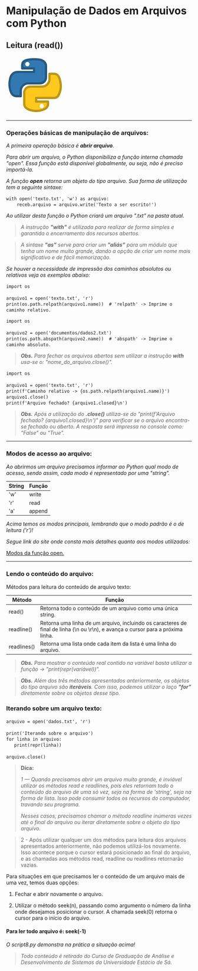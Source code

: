 # Manipulação de Dados em Arquivos com Python
## Leitura (read())

![piton]

[piton]: piton.jpg 

---

### Operações básicas de manipulação de arquivos:

_A primeira operação básica é **abrir arquivo**._

_Para abrir um arquivo, o Python disponibiliza a função interna chamada "open". Essa função está disponível globalmente, 
ou seja, não é preciso importá-la._

_A função **open** retorna um objeto do tipo arquivo. Sua forma de utilização tem a seguinte sintaxe:_

```doctest
with open('texto.txt', 'w') as arquivo:
    receb.arquivo = arquivo.write('Texto a ser escrito!')
```

_Ao utilizar desta função o Python criará um arquivo ".txt" na pasta atual._

>_A instrução **"with"** é utilizada para realizar de forma simples e garantida o encerramento dos recursos abertos._

>_A sintaxe **"as"** serve para criar um **"aliás"** para um módulo que tenha um nome muito grande, dando a opção de 
> criar um nome mais significativo e de fácil memorização._    

_Se houver a necessidade de impressão dos caminhos absolutos ou relativos veja os exemplos abaixo:_

```doctest
import os

arquivo1 = open('texto.txt', 'r')
print(os.path.relpath(arquivo1.name))  # 'relpath' -> Imprime o caminho relativo.
```

```doctest
import os

arquivo2 = open('documentos/dados2.txt')
print(os.path.abspath(arquivo2.name))  # 'abspath' -> Imprime o caminho absoluto.
```
>_**Obs.** Para fechar os arquivos abertos sem utilizar a instrução **with** usa-se o: "nome_do_arquivo.close()"._

```doctest
import os

arquivo1 = open('texto.txt', 'r')
print(f'Caminho relativo -> {os.path.relpath(arquivo1.name)}')
arquivo1.close() 
print(f'Arquivo fechado? {arquivo1.closed}\n')

```

>_**Obs.** Após a utilização do **.close()** utiliza-se do "print(f'Arquivo fechado? {arquivo1.closed}\n')" para verificar
> se o arquivo encontra-se fechado ou aberto. A resposta será impressa no console como: "False" ou "True"._

---

### Modos de acesso ao arquivo:

_Ao abrirmos um arquivo precisamos informar ao Python qual modo de acesso, sendo assim, cada modo é representado por 
uma "string"._

| String | Função |
|--------|--------|
| 'w'    | write  |
| 'r'    | read   |
| 'a'    | append |    

_Acima temos os modos principais, lembrando que o modo padrão é o de leitura ('r')!_ 

_Segue link do site onde consta mais detalhes quanto aos modos utilizados:_

[Modos da função open.](https://docs.python.org/3/library/functions.html#open)

---

### Lendo o conteúdo do arquivo:

Métodos para leitura do conteúdo de arquivo texto:

| Método      | Função                                                                                                                           |
|-------------|----------------------------------------------------------------------------------------------------------------------------------|
| read()      | Retorna todo o conteúdo de um arquivo como uma única string.                                                                     |
| readline()  | Retorna uma linha de um arquivo, incluindo os caracteres de final de linha (\n ou \r\n), e avança o cursor para a próxima linha. |
| readlines() | Retorna uma lista onde cada item da lista é uma linha do arquivo.                                                                |

>_**Obs.** Para mostrar o conteúdo real contido na variável basta utilizar a função -> "print(repr(variável))"._ 

>_**Obs.** Além dos três métodos apresentados anteriormente, os objetos do tipo arquivo são **iteráveis**. Com isso, podemos 
> utilizar o laço **"for"** diretamente sobre os objetos desse tipo._
 
### Iterando sobre um arquivo texto:

```doctest
arquivo = open('dados.txt', 'r')

print('Iterando sobre o arquivo')
for linha in arquivo:
   print(repr(linha))

arquivo.close()
```

>**Dica:**
> 
>_1 — Quando precisamos abrir um arquivo muito grande, é inviável utilizar os métodos read e readlines, pois eles retornam
> todo o conteúdo do arquivo de uma só vez, seja na forma de 'string', seja na forma de lista. Isso pode consumir todos os
> recursos do computador, travando seu programa._
> 
>_Nesses casos, precisamos chamar o método readline inúmeras vezes até o final do arquivo ou iterar diretamente 
> sobre o objeto do tipo arquivo._

>2 - Após utilizar qualquer um dos métodos para leitura dos arquivos apresentados anteriormente, não podemos utilizá-los 
> novamente. Isso acontece porque o cursor estará posicionado ao final do arquivo, e as chamadas aos métodos read, 
> readline ou readlines retornarão vazias.

Para situações em que precisamos ler o conteúdo de um arquivo mais de uma vez, temos duas opções:

1) Fechar e abrir novamente o arquivo.

2) Utilizar o método seek(n), passando como argumento o número da linha onde desejamos posicionar o cursor. 
A chamada seek(0) retorna o cursor para o início do arquivo.

#### Para ler todo arquivo é: seek(-1)

_O script8.py demonstra na prática a situação acima!_ 

>_Todo conteúdo é retirado do Curso de Graduação de Análise e Desenvolvimento de Sistemas da Universidade Estácio de Sá._

